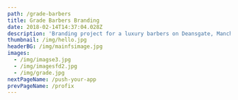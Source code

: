 ```yaml
---
path: /grade-barbers
title: Grade Barbers Branding
date: 2018-02-14T14:37:04.028Z
description: 'Branding project for a luxury barbers on Deansgate, Manchester.'
thumbnail: /img/hello.jpg
headerBG: /img/mainfsimage.jpg
images:
  - /img/imagse3.jpg
  - /img/imagesfd2.jpg
  - /img/grade.jpg
nextPageName: /push-your-app
prevPageName: /profix
---
```


